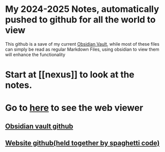# My 2024-2025 Notes, automatically pushed to github for all the world to view

This github is a save of my current [Obsidian Vault](https://obsidian.md/), while most of these files can simply be read as regular Markdown Files, using obsidian to view them will enhance the functionality
# Start at [[nexus]] to look at the notes.
# Go to [here](https://thecarsonwest.github.io/test/public/[[nexus]]/) to see the web viewer

## [Obsidian vault github](https://github.com/TheCarsonWest/nerd-emoji)
## [Website github(held together by spaghetti code)](https://github.com/TheCarsonWest/TheCarsonWest.github.io)

